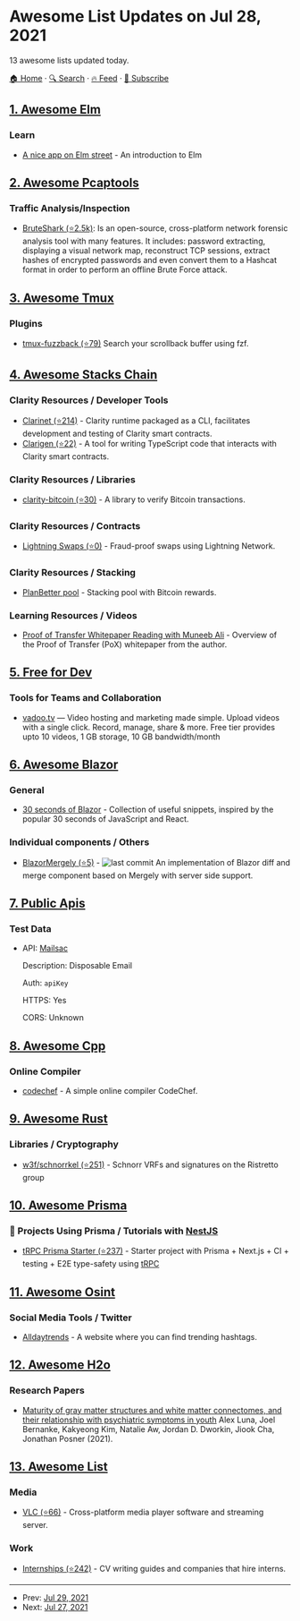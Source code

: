 # Awesome List Updates on Jul 28, 2021

13 awesome lists updated today.

[🏠 Home](/README.md) · [🔍 Search](https://www.trackawesomelist.com/search/) · [🔥 Feed](https://www.trackawesomelist.com/rss.xml) · [📮 Subscribe](https://trackawesomelist.us17.list-manage.com/subscribe?u=d2f0117aa829c83a63ec63c2f&id=36a103854c)



## [1. Awesome Elm](/content/sporto/awesome-elm/README.md)

### Learn

*   [A nice app on Elm street](https://madewithlove.com/blog/software-engineering/using-elm-with-react-a-nice-app-on-elm-street/) - An introduction to Elm

## [2. Awesome Pcaptools](/content/caesar0301/awesome-pcaptools/README.md)

### Traffic Analysis/Inspection

*   [BruteShark (⭐2.5k)](https://github.com/odedshimon/BruteShark): Is an open-source, cross-platform network forensic analysis tool with many features. It includes: password extracting,  displaying a visual network map, reconstruct TCP sessions, extract hashes of encrypted passwords and even convert them to a Hashcat format in order to perform an offline Brute Force attack.

## [3. Awesome Tmux](/content/rothgar/awesome-tmux/README.md)

### Plugins

*   [tmux-fuzzback (⭐79)](https://github.com/roosta/tmux-fuzzback) Search your scrollback buffer using fzf.

## [4. Awesome Stacks Chain](/content/friedger/awesome-stacks-chain/README.md)

### Clarity Resources / Developer Tools

*   [Clarinet (⭐214)](https://github.com/hirosystems/clarinet) - Clarity runtime packaged as a CLI, facilitates development and testing of Clarity smart contracts.
*   [Clarigen (⭐22)](https://github.com/obylabs/clarigen) - A tool for writing TypeScript code that interacts with Clarity smart contracts.

### Clarity Resources / Libraries

*   [clarity-bitcoin (⭐30)](https://github.com/jcnelson/clarity-bitcoin) - A library to verify Bitcoin transactions.

### Clarity Resources / Contracts

*   [Lightning Swaps (⭐0)](https://github.com/radicleart/clarity-rstack/blob/master/contracts/lightning-swaps-v1.clar) - Fraud-proof swaps using Lightning Network.

### Clarity Resources / Stacking

*   [PlanBetter pool](https://planbetter.org/) - Stacking pool with Bitcoin rewards.

### Learning Resources / Videos

*   [Proof of Transfer Whitepaper Reading with Muneeb Ali](https://www.youtube.com/watch?v=NY_eUrIcWOY\&t=3s) - Overview of the Proof of Transfer (PoX) whitepaper from the author.

## [5. Free for Dev](/content/ripienaar/free-for-dev/README.md)

### Tools for Teams and Collaboration

*   [vadoo.tv](https://vadoo.tv/) — Video hosting and marketing made simple. Upload videos with a single click. Record, manage, share & more. Free tier provides upto 10 videos, 1 GB storage, 10 GB bandwidth/month

## [6. Awesome Blazor](/content/AdrienTorris/awesome-blazor/README.md)

### General

*   [30 seconds of Blazor](https://www.30secondsofblazor.net/) - Collection of useful snippets, inspired by the popular 30 seconds of JavaScript and React.

### Individual components / Others

*   [BlazorMergely (⭐5)](https://github.com/akovac35/BlazorMergely) - ![last commit](https://img.shields.io/github/last-commit/akovac35/BlazorMergely?style=flat-square\&cacheSeconds=86400) An implementation of Blazor diff and merge component based on Mergely with server side support.

## [7. Public Apis](/content/public-apis/public-apis/README.md)

### Test Data

- API: [Mailsac](https://mailsac.com/docs/api)

  Description: Disposable Email

  Auth: `apiKey`

  HTTPS: Yes

  CORS: Unknown



## [8. Awesome Cpp](/content/fffaraz/awesome-cpp/README.md)

### Online Compiler

*   [codechef](https://www.codechef.com/ide) - A simple online compiler CodeChef.

## [9. Awesome Rust](/content/rust-unofficial/awesome-rust/README.md)

### Libraries / Cryptography

*   [w3f/schnorrkel (⭐251)](https://github.com/w3f/schnorrkel) - Schnorr VRFs and signatures on the Ristretto group

## [10. Awesome Prisma](/content/catalinmiron/awesome-prisma/README.md)

### :space_invader: Projects Using Prisma / Tutorials with   [NestJS](https://nestjs.com/)

*   [tRPC Prisma Starter (⭐237)](https://github.com/trpc/examples-next-prisma-starter) - Starter project with Prisma + Next.js + CI + testing + E2E type-safety using [tRPC](https://trpc.io)

## [11. Awesome Osint](/content/jivoi/awesome-osint/README.md)

### Social Media Tools / Twitter

*   [Alldaytrends](https://alldaytrends.com) - A website where you can find trending hashtags.

## [12. Awesome H2o](/content/h2oai/awesome-h2o/README.md)

### Research Papers

*   [Maturity of gray matter structures and white matter connectomes, and their relationship with psychiatric symptoms in youth](https://onlinelibrary.wiley.com/doi/full/10.1002/hbm.25565) Alex Luna, Joel Bernanke, Kakyeong Kim, Natalie Aw, Jordan D. Dworkin, Jiook Cha, Jonathan Posner (2021).

## [13. Awesome List](/content/sindresorhus/awesome/README.md)

### Media

*   [VLC (⭐66)](https://github.com/mfkl/awesome-vlc#readme) - Cross-platform media player software and streaming server.

### Work

*   [Internships (⭐242)](https://github.com/lodthe/awesome-internships#readme) - CV writing guides and companies that hire interns.

---

- Prev: [Jul 29, 2021](/content/2021/07/29/README.md)
- Next: [Jul 27, 2021](/content/2021/07/27/README.md)